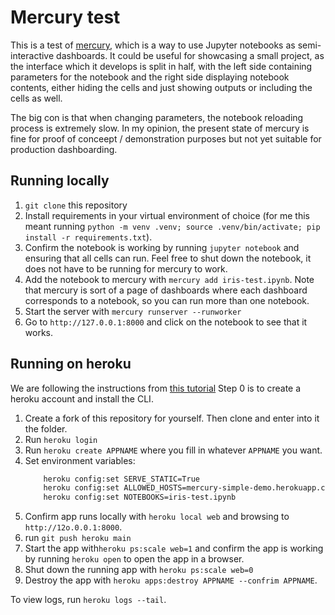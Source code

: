 # Mercury test

This is a test of [mercury](https://github.com/mljar/mercury), which is a
way to use Jupyter notebooks as semi-interactive dashboards. It could be
useful for showcasing a small project, as the interface which it develops is
split in half, with the left side containing parameters for the notebook
and the right side displaying notebook contents, either hiding the cells
and just showing outputs or including the cells as well.

The big con is that when changing parameters, the notebook reloading process
is extremely slow. In my opinion, the present state of mercury is fine for 
proof of conceept / demonstration purposes but not yet suitable for production
dashboarding.


## Running locally


1. `git clone` this repository
1. Install requirements in your virtual environment of choice (for me this meant
running `python -m venv .venv; source .venv/bin/activate; pip install -r requirements.txt`).
2. Confirm the notebook is working by running `jupyter notebook` and ensuring that all
cells can run. Feel free to shut down the notebook, it does not have to be running
for mercury to work.
2. Add the notebook to mercury with `mercury add iris-test.ipynb`. Note that mercury
is sort of a page of dashboards where each dashboard corresponds to a notebook, so you
can run more than one notebook.
3. Start the server with `mercury runserver --runworker`
4. Go to `http://127.0.0.1:8000` and click on the notebook to see that it works.


## Running on heroku


We are following the instructions from [this tutorial](https://mljar.com/blog/share-jupyter-notebook-as-web-app/)
Step 0 is to create a heroku account and install the CLI.

1. Create a fork of this repository for yourself. Then clone and
enter into it the folder.
1. Run `heroku login` 
2. Run `heroku create APPNAME` where you fill in whatever `APPNAME` you want.
2. Set environment variables:
    ```bash
        heroku config:set SERVE_STATIC=True
        heroku config:set ALLOWED_HOSTS=mercury-simple-demo.herokuapp.com
        heroku config:set NOTEBOOKS=iris-test.ipynb
    ```
3. Confirm app runs locally with `heroku local web` and browsing to `http://12o.0.0.1:8000`.
4. run `git push heroku main`
5. Start the app with`heroku ps:scale web=1` and confirm the
app is working by running `heroku open` to open the app in a browser.
5. Shut down the running app with `heroku ps:scale web=0`
6. Destroy the app with `heroku apps:destroy APPNAME --confrim APPNAME`.

To view logs, run `heroku logs --tail`.
